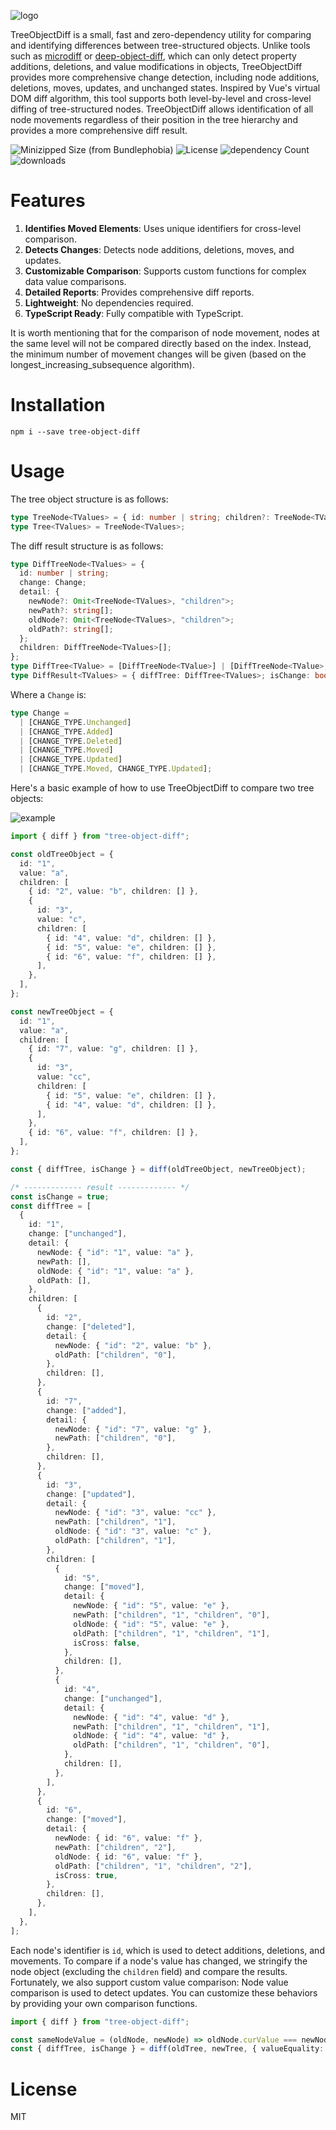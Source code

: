 ![logo](./logo.png)

TreeObjectDiff is a small, fast and zero-dependency utility for comparing and identifying differences between tree-structured objects. Unlike tools such as [microdiff](https://github.com/AsyncBanana/microdiff) or [deep-object-diff](https://github.com/mattphillips/deep-object-diff), which can only detect property additions, deletions, and value modifications in objects, TreeObjectDiff provides more comprehensive change detection, including node additions, deletions, moves, updates, and unchanged states. Inspired by Vue's virtual DOM diff algorithm, this tool supports both level-by-level and cross-level diffing of tree-structured nodes. TreeObjectDiff allows identification of all node movements regardless of their position in the tree hierarchy and provides a more comprehensive diff result.

![Minizipped Size (from Bundlephobia)](https://img.shields.io/bundlephobia/minzip/tree-object-diff?style=flat-square) ![License](https://img.shields.io/npm/l/tree-object-diff?style=flat-square) ![dependency Count](https://img.shields.io/badge/dependencies-0-green?style=flat-square) ![downloads](https://img.shields.io/npm/dm/tree-object-diff.svg?style=flat-square)

# Features

1. **Identifies Moved Elements**: Uses unique identifiers for cross-level comparison.
2. **Detects Changes**: Detects node additions, deletions, moves, and updates.
3. **Customizable Comparison**: Supports custom functions for complex data value comparisons.
4. **Detailed Reports**: Provides comprehensive diff reports.
5. **Lightweight**: No dependencies required.
6. **TypeScript Ready**: Fully compatible with TypeScript.

It is worth mentioning that for the comparison of node movement, nodes at the same level will not be compared directly based on the index. Instead, the minimum number of movement changes will be given (based on the longest_increasing_subsequence algorithm).

# Installation

```shell
npm i --save tree-object-diff
```

# Usage

The tree object structure is as follows:

```typescript
type TreeNode<TValues> = { id: number | string; children?: TreeNode<TValues>[] } & TValues;
type Tree<TValues> = TreeNode<TValues>;
```

The diff result structure is as follows:

```typescript
type DiffTreeNode<TValues> = {
  id: number | string;
  change: Change;
  detail: {
    newNode?: Omit<TreeNode<TValues>, "children">;
    newPath?: string[];
    oldNode?: Omit<TreeNode<TValues>, "children">;
    oldPath?: string[];
  };
  children: DiffTreeNode<TValues>[];
};
type DiffTree<TValue> = [DiffTreeNode<TValue>] | [DiffTreeNode<TValue>, DiffTreeNode<TValue>];
type DiffResult<TValues> = { diffTree: DiffTree<TValues>; isChange: boolean };
```

Where a `Change` is:

```typescript
type Change =
  | [CHANGE_TYPE.Unchanged]
  | [CHANGE_TYPE.Added]
  | [CHANGE_TYPE.Deleted]
  | [CHANGE_TYPE.Moved]
  | [CHANGE_TYPE.Updated]
  | [CHANGE_TYPE.Moved, CHANGE_TYPE.Updated];
```

Here's a basic example of how to use TreeObjectDiff to compare two tree objects:

![example](./example.png)

```typescript
import { diff } from "tree-object-diff";

const oldTreeObject = {
  id: "1",
  value: "a",
  children: [
    { id: "2", value: "b", children: [] },
    {
      id: "3",
      value: "c",
      children: [
        { id: "4", value: "d", children: [] },
        { id: "5", value: "e", children: [] },
        { id: "6", value: "f", children: [] },
      ],
    },
  ],
};

const newTreeObject = {
  id: "1",
  value: "a",
  children: [
    { id: "7", value: "g", children: [] },
    {
      id: "3",
      value: "cc",
      children: [
        { id: "5", value: "e", children: [] },
        { id: "4", value: "d", children: [] },
      ],
    },
    { id: "6", value: "f", children: [] },
  ],
};

const { diffTree, isChange } = diff(oldTreeObject, newTreeObject);

/* ------------- result ------------- */
const isChange = true;
const diffTree = [
  {
    id: "1",
    change: ["unchanged"],
    detail: {
      newNode: { "id": "1", value: "a" },
      newPath: [],
      oldNode: { "id": "1", value: "a" },
      oldPath: [],
    },
    children: [
      {
        id: "2",
        change: ["deleted"],
        detail: {
          newNode: { "id": "2", value: "b" },
          oldPath: ["children", "0"],
        },
        children: [],
      },
      {
        id: "7",
        change: ["added"],
        detail: {
          newNode: { "id": "7", value: "g" },
          newPath: ["children", "0"],
        },
        children: [],
      },
      {
        id: "3",
        change: ["updated"],
        detail: {
          newNode: { "id": "3", value: "cc" },
          newPath: ["children", "1"],
          oldNode: { "id": "3", value: "c" },
          oldPath: ["children", "1"],
        },
        children: [
          {
            id: "5",
            change: ["moved"],
            detail: {
              newNode: { "id": "5", value: "e" },
              newPath: ["children", "1", "children", "0"],
              oldNode: { "id": "5", value: "e" },
              oldPath: ["children", "1", "children", "1"],
              isCross: false,
            },
            children: [],
          },
          {
            id: "4",
            change: ["unchanged"],
            detail: {
              newNode: { "id": "4", value: "d" },
              newPath: ["children", "1", "children", "1"],
              oldNode: { "id": "4", value: "d" },
              oldPath: ["children", "1", "children", "0"],
            },
            children: [],
          },
        ],
      },
      {
        id: "6",
        change: ["moved"],
        detail: {
          newNode: { id: "6", value: "f" },
          newPath: ["children", "2"],
          oldNode: { id: "6", value: "f" },
          oldPath: ["children", "1", "children", "2"],
          isCross: true,
        },
        children: [],
      },
    ],
  },
];
```

Each node's identifier is `id`, which is used to detect additions, deletions, and movements. To compare if a node's value has changed, we stringify the node object (excluding the `children` field) and compare the results. Fortunately, we also support custom value comparison: Node value comparison is used to detect updates. You can customize these behaviors by providing your own comparison functions.

```typescript
import { diff } from "tree-object-diff";

const sameNodeValue = (oldNode, newNode) => oldNode.curValue === newNode.curValue;
const { diffTree, isChange } = diff(oldTree, newTree, { valueEquality: sameNodeValue });
```

# License

MIT
